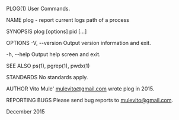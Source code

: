 PLOG(1) User Commands.

NAME
plog - report current logs path of a process

SYNOPSIS
plog [options] pid [...]

OPTIONS
-V, --version
Output version information and exit.

-h, --help
Output help screen and exit.

SEE ALSO
ps(1), pgrep(1), pwdx(1)

STANDARDS
No standards apply.

AUTHOR
Vito Mule' mulevito@gmail.com wrote plog in 2015.

REPORTING BUGS
Please send bug reports to mulevito@gmail.com.

December 2015

